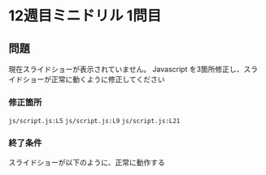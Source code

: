 # 12週目ミニドリル 1問目

## 問題
現在スライドショーが表示されていません。
Javascript を3箇所修正し、スライドショーが正常に動くように修正してください

### 修正箇所

`js/script.js:L5`
`js/script.js:L9`
`js/script.js:L21`

### 終了条件
スライドショーが以下のように、正常に動作する

